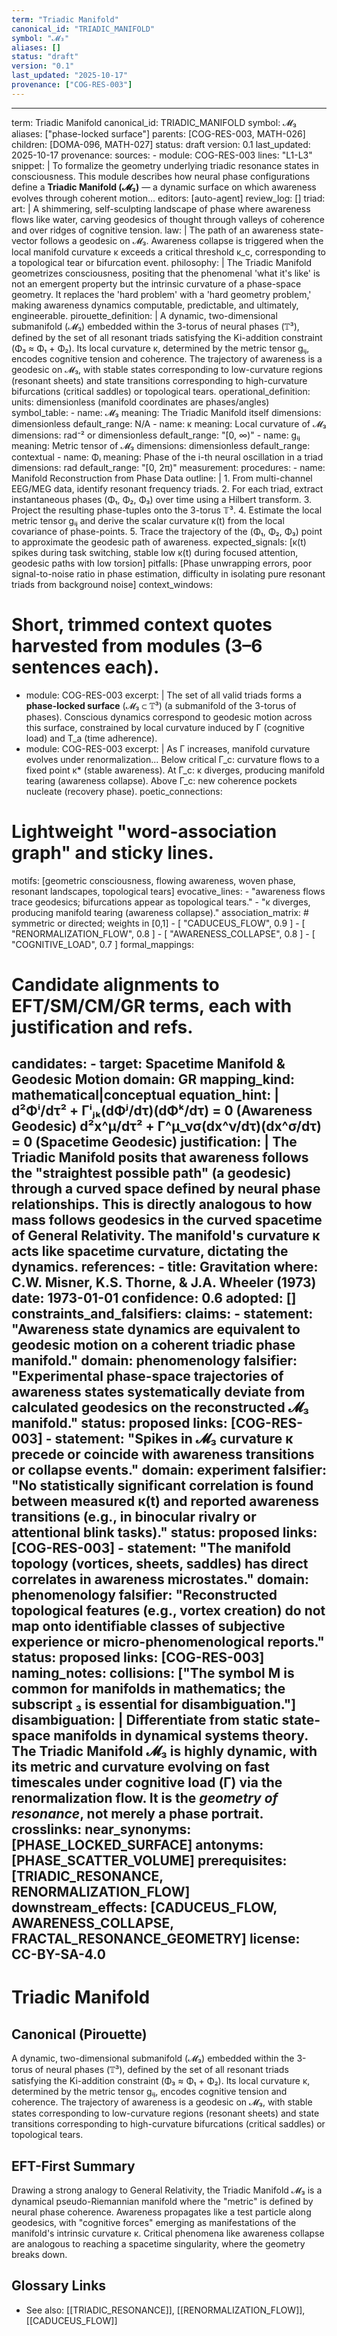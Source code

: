 ```yaml
---
term: "Triadic Manifold"
canonical_id: "TRIADIC_MANIFOLD"
symbol: "𝓜₃"
aliases: []
status: "draft"
version: "0.1"
last_updated: "2025-10-17"
provenance: ["COG-RES-003"]
---
```


---
term: Triadic Manifold
canonical_id: TRIADIC_MANIFOLD
symbol: 𝓜₃
aliases: ["phase-locked surface"]
parents: [COG-RES-003, MATH-026]
children: [DOMA-096, MATH-027]
status: draft
version: 0.1
last_updated: 2025-10-17
provenance:
  sources:
    - module: COG-RES-003
      lines: "L1-L3"
      snippet: |
        To formalize the geometry underlying triadic resonance states in consciousness. This module describes how neural phase configurations define a **Triadic Manifold (𝓜₃)** — a dynamic surface on which awareness evolves through coherent motion...
  editors: [auto-agent]
  review_log: []
triad:
  art: |
    A shimmering, self-sculpting landscape of phase where awareness flows like water, carving geodesics of thought through valleys of coherence and over ridges of cognitive tension.
  law: |
    The path of an awareness state-vector follows a geodesic on 𝓜₃. Awareness collapse is triggered when the local manifold curvature κ exceeds a critical threshold κ_c, corresponding to a topological tear or bifurcation event.
  philosophy: |
    The Triadic Manifold geometrizes consciousness, positing that the phenomenal 'what it's like' is not an emergent property but the intrinsic curvature of a phase-space geometry. It replaces the 'hard problem' with a 'hard geometry problem,' making awareness dynamics computable, predictable, and ultimately, engineerable.
pirouette_definition: |
  A dynamic, two-dimensional submanifold (𝓜₃) embedded within the 3-torus of neural phases (𝕋³), defined by the set of all resonant triads satisfying the Ki-addition constraint (Φ₃ ≈ Φ₁ + Φ₂). Its local curvature κ, determined by the metric tensor gᵢⱼ, encodes cognitive tension and coherence. The trajectory of awareness is a geodesic on 𝓜₃, with stable states corresponding to low-curvature regions (resonant sheets) and state transitions corresponding to high-curvature bifurcations (critical saddles) or topological tears.
operational_definition:
  units: dimensionless (manifold coordinates are phases/angles)
  symbol_table:
    - name: 𝓜₃
      meaning: The Triadic Manifold itself
      dimensions: dimensionless
      default_range: N/A
    - name: κ
      meaning: Local curvature of 𝓜₃
      dimensions: rad⁻² or dimensionless
      default_range: "[0, ∞)"
    - name: gᵢⱼ
      meaning: Metric tensor of 𝓜₃
      dimensions: dimensionless
      default_range: contextual
    - name: Φᵢ
      meaning: Phase of the i-th neural oscillation in a triad
      dimensions: rad
      default_range: "[0, 2π)"
  measurement:
    procedures:
      - name: Manifold Reconstruction from Phase Data
        outline: |
          1. From multi-channel EEG/MEG data, identify resonant frequency triads.
          2. For each triad, extract instantaneous phases (Φ₁, Φ₂, Φ₃) over time using a Hilbert transform.
          3. Project the resulting phase-tuples onto the 3-torus 𝕋³.
          4. Estimate the local metric tensor gᵢⱼ and derive the scalar curvature κ(t) from the local covariance of phase-points.
          5. Trace the trajectory of the (Φ₁, Φ₂, Φ₃) point to approximate the geodesic path of awareness.
        expected_signals: [κ(t) spikes during task switching, stable low κ(t) during focused attention, geodesic paths with low torsion]
        pitfalls: [Phase unwrapping errors, poor signal-to-noise ratio in phase estimation, difficulty in isolating pure resonant triads from background noise]
context_windows:
  # Short, trimmed context quotes harvested from modules (3–6 sentences each).
  - module: COG-RES-003
    excerpt: |
      The set of all valid triads forms a **phase-locked surface** (𝓜₃ ⊂ 𝕋³) (a submanifold of the 3-torus of phases). Conscious dynamics correspond to geodesic motion across this surface, constrained by local curvature induced by Γ (cognitive load) and T_a (time adherence).
  - module: COG-RES-003
    excerpt: |
      As Γ increases, manifold curvature evolves under renormalization... Below critical Γ_c: curvature flows to a fixed point κ* (stable awareness). At Γ_c: κ diverges, producing manifold tearing (awareness collapse). Above Γ_c: new coherence pockets nucleate (recovery phase).
poetic_connections:
  # Lightweight "word-association graph" and sticky lines.
  motifs: [geometric consciousness, flowing awareness, woven phase, resonant landscapes, topological tears]
  evocative_lines:
    - "awareness flows trace geodesics; bifurcations appear as topological tears."
    - "κ diverges, producing manifold tearing (awareness collapse)."
  association_matrix:
    # symmetric or directed; weights in [0,1]
    - [ "CADUCEUS_FLOW", 0.9 ]
    - [ "RENORMALIZATION_FLOW", 0.8 ]
    - [ "AWARENESS_COLLAPSE", 0.8 ]
    - [ "COGNITIVE_LOAD", 0.7 ]
formal_mappings:
  # Candidate alignments to EFT/SM/CM/GR terms, each with justification and refs.
  candidates:
    - target: Spacetime Manifold & Geodesic Motion
      domain: GR
      mapping_kind: mathematical|conceptual
      equation_hint: |
        d²Φⁱ/dτ² + Γⁱⱼₖ(dΦʲ/dτ)(dΦᵏ/dτ) = 0  (Awareness Geodesic)
        d²x^μ/dτ² + Γ^μ_νσ(dx^ν/dτ)(dx^σ/dτ) = 0  (Spacetime Geodesic)
      justification: |
        The Triadic Manifold posits that awareness follows the "straightest possible path" (a geodesic) through a curved space defined by neural phase relationships. This is directly analogous to how mass follows geodesics in the curved spacetime of General Relativity. The manifold's curvature κ acts like spacetime curvature, dictating the dynamics.
      references:
        - title: Gravitation
          where: C.W. Misner, K.S. Thorne, & J.A. Wheeler (1973)
          date: 1973-01-01
      confidence: 0.6
  adopted: []
constraints_and_falsifiers:
  claims:
    - statement: "Awareness state dynamics are equivalent to geodesic motion on a coherent triadic phase manifold."
      domain: phenomenology
      falsifier: "Experimental phase-space trajectories of awareness states systematically deviate from calculated geodesics on the reconstructed 𝓜₃ manifold."
      status: proposed
      links: [COG-RES-003]
    - statement: "Spikes in 𝓜₃ curvature κ precede or coincide with awareness transitions or collapse events."
      domain: experiment
      falsifier: "No statistically significant correlation is found between measured κ(t) and reported awareness transitions (e.g., in binocular rivalry or attentional blink tasks)."
      status: proposed
      links: [COG-RES-003]
    - statement: "The manifold topology (vortices, sheets, saddles) has direct correlates in awareness microstates."
      domain: phenomenology
      falsifier: "Reconstructed topological features (e.g., vortex creation) do not map onto identifiable classes of subjective experience or micro-phenomenological reports."
      status: proposed
      links: [COG-RES-003]
naming_notes:
  collisions: ["The symbol M is common for manifolds in mathematics; the subscript ₃ is essential for disambiguation."]
  disambiguation: |
    Differentiate from static state-space manifolds in dynamical systems theory. The Triadic Manifold 𝓜₃ is highly dynamic, with its metric and curvature evolving on fast timescales under cognitive load (Γ) via the renormalization flow. It is the *geometry of resonance*, not merely a phase portrait.
crosslinks:
  near_synonyms: [PHASE_LOCKED_SURFACE]
  antonyms: [PHASE_SCATTER_VOLUME]
  prerequisites: [TRIADIC_RESONANCE, RENORMALIZATION_FLOW]
  downstream_effects: [CADUCEUS_FLOW, AWARENESS_COLLAPSE, FRACTAL_RESONANCE_GEOMETRY]
license: CC-BY-SA-4.0
---

# Triadic Manifold

## Canonical (Pirouette)
A dynamic, two-dimensional submanifold (𝓜₃) embedded within the 3-torus of neural phases (𝕋³), defined by the set of all resonant triads satisfying the Ki-addition constraint (Φ₃ ≈ Φ₁ + Φ₂). Its local curvature κ, determined by the metric tensor gᵢⱼ, encodes cognitive tension and coherence. The trajectory of awareness is a geodesic on 𝓜₃, with stable states corresponding to low-curvature regions (resonant sheets) and state transitions corresponding to high-curvature bifurcations (critical saddles) or topological tears.

## EFT-First Summary
Drawing a strong analogy to General Relativity, the Triadic Manifold 𝓜₃ is a dynamical pseudo-Riemannian manifold where the "metric" is defined by neural phase coherence. Awareness propagates like a test particle along geodesics, with "cognitive forces" emerging as manifestations of the manifold's intrinsic curvature κ. Critical phenomena like awareness collapse are analogous to reaching a spacetime singularity, where the geometry breaks down.

## Glossary Links
- See also: [[TRIADIC_RESONANCE]], [[RENORMALIZATION_FLOW]], [[CADUCEUS_FLOW]]